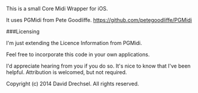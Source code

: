 This is a small Core Midi Wrapper for iOS.

It uses PGMidi from Pete Goodliffe.
https://github.com/petegoodliffe/PGMidi

###Licensing

I'm just extending the Licence Information from PGMidi.

Feel free to incorporate this code in your own applications.

I'd appreciate hearing from you if you do so. It's nice to know that I've been helpful. Attribution is welcomed, but not required.

Copyright (c) 2014 David Drechsel. All rights reserved.